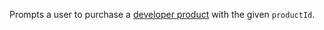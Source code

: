 Prompts a user to purchase a
[developer product](https://create.roblox.com/docs/production/monetization/developer-products)
with the given `productId`.